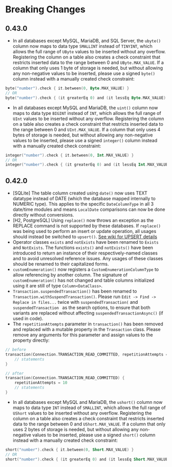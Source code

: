 # Breaking Changes

## 0.43.0

* In all databases except MySQL, MariaDB, and SQL Server, the `ubyte()` column now maps to data type `SMALLINT` instead of `TINYINT`, which allows the full range of 
`UByte` values to be inserted without any overflow.
Registering the column on a table also creates a check constraint that restricts inserted data to the range between 0 and `UByte.MAX_VALUE`.
If a column that only uses 1 byte of storage is needed, but without allowing any non-negative values to be inserted, please use a signed `byte()` column
instead with a manually created check constraint:
```kotlin
byte("number").check { it.between(0, Byte.MAX_VALUE) }
// OR
byte("number").check { (it greaterEq 0) and (it lessEq Byte.MAX_VALUE) }
```
* In all databases except MySQL and MariaDB, the `uint()` column now maps to data type `BIGINT` instead of `INT`, which allows the full range of `UInt` values to 
be inserted without any overflow.
Registering the column on a table also creates a check constraint that restricts inserted data to the range between 0 and `UInt.MAX_VALUE`.
If a column that only uses 4 bytes of storage is needed, but without allowing any non-negative values to be inserted, please use a signed `integer()` column
instead with a manually created check constraint:
```kotlin
integer("number").check { it.between(0, Int.MAX_VALUE) }
// OR
integer("number").check { (it greaterEq 0) and (it lessEq Int.MAX_VALUE) }
```

## 0.42.0

* [SQLite] The table column created using `date()` now uses TEXT datatype instead of DATE (which the database mapped internally to NUMERIC type). 
This applies to the specific `DateColumnType` in all 3 date/time modules and means `LocalDate` comparisons can now be done directly without conversions.
* [H2, PostgreSQL] Using `replace()` now throws an exception as the REPLACE command is not supported by these databases. 
  If `replace()` was being used to perform an insert or update operation, all usages should instead be switched to `upsert()`. 
[See wiki for UPSERT details](https://github.com/JetBrains/Exposed/wiki/DSL#insert-or-update)
* Operator classes `exists` and `notExists` have been renamed to `Exists` and `NotExists`. 
The functions `exists()` and `notExists()` have been introduced to return an instance of their respectively-named classes and to avoid unresolved reference issues. 
Any usages of these classes should be renamed to their capitalized forms.
* `customEnumeration()` now registers a `CustomEnumerationColumnType` to allow referencing by another column. 
The signature of `customEnumeration()` has not changed and table columns initialized using it are still of type `Column<DataClass>`.
* `Transaction.suspendedTransaction()` has been renamed to `Transaction.withSuspendTransaction()`.
Please run `Edit -> Find -> Replace in files...` twice with `suspendedTransaction(` and `suspendedTransaction ` as the search options, 
to ensure that both variants are replaced without affecting `suspendedTransactionAsync()` (if used in code).
* The `repetitionAttempts` parameter in `transaction()` has been removed and replaced with a mutable property in the `Transaction` class. 
Please remove any arguments for this parameter and assign values to the property directly:
```kotlin
// before
transaction(Connection.TRANSACTION_READ_COMMITTED, repetitionAttempts = 10) {
    // statements
}

// after
transaction(Connection.TRANSACTION_READ_COMMITTED) {
    repetitionAttempts = 10
    // statements
}
```
* In all databases except MySQL and MariaDB, the `ushort()` column now maps to data type `INT` instead of `SMALLINT`, which allows the full range of `UShort` 
values to be inserted without any overflow.
Registering the column on a table also creates a check constraint that restricts inserted data to the range between 0 and `UShort.MAX_VALUE`.
If a column that only uses 2 bytes of storage is needed, but without allowing any non-negative values to be inserted, please use a signed `short()` column 
instead with a manually created check constraint:
```kotlin
short("number").check { it.between(0, Short.MAX_VALUE) }
// OR
short("number").check { (it greaterEq 0) and (it lessEq Short.MAX_VALUE) }
```
